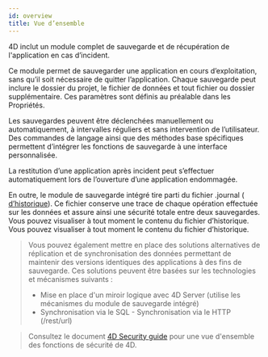 ```yaml
---
id: overview
title: Vue d’ensemble
---
```


4D inclut un module complet de sauvegarde et de récupération de l'application en cas d’incident.

Ce module permet de sauvegarder une application en cours d’exploitation, sans qu’il soit nécessaire de quitter l’application. Chaque sauvegarde peut inclure le dossier du projet, le fichier de données et tout fichier ou dossier supplémentaire. Ces paramètres sont définis au préalable dans les Propriétés.

Les sauvegardes peuvent être déclenchées manuellement ou automatiquement, à intervalles réguliers et sans intervention de l’utilisateur. Des commandes de langage ainsi que des méthodes base spécifiques permettent d’intégrer les fonctions de sauvegarde à une interface personnalisée.

La restitution d’une application après incident peut s’effectuer automatiquement lors de l’ouverture d’une application endommagée.

En outre, le module de sauvegarde intégré tire parti du fichier .journal ([ d’historique](log.md)). Ce fichier conserve une trace de chaque opération effectuée sur les données et assure ainsi une sécurité totale entre deux sauvegardes. Vous pouvez visualiser à tout moment le contenu du fichier d’historique. Vous pouvez visualiser à tout moment le contenu du fichier d’historique.

> Vous pouvez également mettre en place des solutions alternatives de réplication et de synchronisation des données permettant de maintenir des versions identiques des applications à des fins de sauvegarde. Ces solutions peuvent être basées sur les technologies et mécanismes suivants :  
> - Mise en place d'un miroir logique avec 4D Server (utilise les mécanismes du module de sauvegarde intégré)  
> - Synchronisation via le SQL - Synchronisation via le HTTP (/rest/url)


> Consultez le document [4D Security guide](https://blog.4d.com/4d-security-guide/) pour une vue d'ensemble des fonctions de sécurité de 4D.
